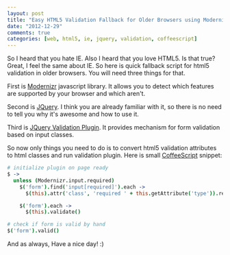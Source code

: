```yaml
---
layout: post
title: "Easy HTML5 Validation Fallback for Older Browsers using Modernizr and JQuery Validation Plugin"
date: "2012-12-29"
comments: true
categories: [web, html5, ie, jquery, validation, coffeescript]
---
```


So I heard that you hate IE. Also I heard that you love HTML5. Is that true? Great, I feel the same about IE. So here is quick fallback script for html5 validation in older browsers.
You will need three things for that.
<!--more-->

First is [Modernizr](https://modernizr.com/) javascript library. It allows you to detect which features are supported by your browser and which aren't.

Second is [JQuery](https://jquery.com/). I think you are already familiar with it, so there is no need to tell you why it's awesome and how to use it.

Third is [JQuery Validation Plugin](https://docs.jquery.com/Plugins/Validation). It provides mechanism for form validation based on input classes.

So now only things you need to do is to convert html5 validation attributes to html classes and run validation plugin. Here is small [CoffeeScript](https://coffeescript.org/) snippet:

```coffeescript
# initialize plugin on page ready
$ ->
  unless (Modernizr.input.required)
    $('form').find('input[required]').each ->
      $(this).attr('class', 'required ' + this.getAttribute('type')).removeAttr('required')

    $('form').each ->
      $(this).validate()

# check if form is valid by hand
$('form').valid()
```

And as always, Have a nice day! :)
